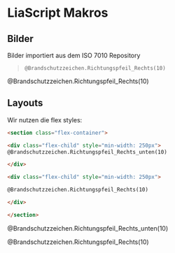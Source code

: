 <!--
author: <name hier - semikolon trennt mehrere Autoren>
email:    <email hier - semikolon trennt mehrere Emails>
language: de
narrator: German Female
version: 0.0.1
edit: true
comment: <Kommentar hier>
title: <der Title für die Übersichtsseite>

tags: 
  - <Tag1>
  - <Tag2>

icon: https://raw.githubusercontent.com/Ifi-DiAgnostiK-Project/LiaScript-Courses/refs/heads/main/img/Logo_234px.png
logo: <Pfad zum Logo hier>

import: https://raw.githubusercontent.com/Ifi-DiAgnostiK-Project/LiaScript_DragAndDrop_Template/refs/heads/main/README.md

import: https://raw.githubusercontent.com/Ifi-DiAgnostiK-Project/LiaScript_ImageQuiz/refs/heads/main/README.md

import: https://raw.githubusercontent.com/Ifi-DiAgnostiK-Project/Piktogramme/refs/heads/main/makros.md

import: https://raw.githubusercontent.com/Ifi-DiAgnostiK-Project/Holzarten/refs/heads/main/makros.md

import: https://raw.githubusercontent.com/Ifi-DiAgnostiK-Project/Bildersammlung/refs/heads/main/makros.md

@style
.flex-container {
    display: flex;
    flex-wrap: wrap; /* Allows the items to wrap as needed */
    align-items: stretch;
    gap: 20px; /* Adds both horizontal and vertical spacing between items */
}

.flex-child { 
    flex: 1;
    margin-right: 20px; /* Adds space between the columns */
}

@media (max-width: 600px) {
    .flex-child {
        flex: 100%; /* Makes the child divs take up the full width on slim devices */
        margin-right: 0; /* Removes the right margin */
    }
}

.image-container {
  width: 200px;
  height: 200px;
  border: 1px solid #ccc;
  display: flex;
  justify-content: center;
  align-items: center;
  overflow: hidden;
  background-color: #f8f8f8;
}

.image-container img {
  width: fit-content;
  height: fit-content;
  object-fit: cover;
  display: block;
}

@end

-->

# LiaScript Makros

## Bilder

Bilder importiert aus dem ISO 7010 Repository

> `@Brandschutzzeichen.Richtungspfeil_Rechts(10)`

@Brandschutzzeichen.Richtungspfeil_Rechts(10)

## Layouts

Wir nutzen die flex styles:

```html
<section class="flex-container">

<div class="flex-child" style="min-width: 250px">
@Brandschutzzeichen.Richtungspfeil_Rechts_unten(10)

</div>

<div class="flex-child" style="min-width: 250px">

@Brandschutzzeichen.Richtungspfeil_Rechts(10)

</div>

</section>
```

<section class="flex-container">

<div class="flex-child" style="min-width: 250px">
@Brandschutzzeichen.Richtungspfeil_Rechts_unten(10)

</div>

<div class="flex-child" style="min-width: 250px">

@Brandschutzzeichen.Richtungspfeil_Rechts(10)

</div>

</section>

